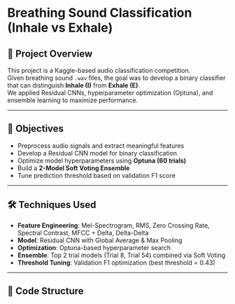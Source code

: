 # Breathing Sound Classification (Inhale vs Exhale)

## 📌 Project Overview
This project is a Kaggle-based audio classification competition.  
Given breathing sound `.wav` files, the goal was to develop a binary classifier that can distinguish **Inhale (I)** from **Exhale (E)**.  
We applied Residual CNNs, hyperparameter optimization (Optuna), and ensemble learning to maximize performance.  

---

## 🎯 Objectives
- Preprocess audio signals and extract meaningful features  
- Develop a Residual CNN model for binary classification  
- Optimize model hyperparameters using **Optuna (60 trials)**  
- Build a **2-Model Soft Voting Ensemble**  
- Tune prediction threshold based on validation F1 score  

---

## 🛠️ Techniques Used
- **Feature Engineering**: Mel-Spectrogram, RMS, Zero Crossing Rate, Spectral Contrast, MFCC + Delta, Delta-Delta  
- **Model**: Residual CNN with Global Average & Max Pooling  
- **Optimization**: Optuna-based hyperparameter search  
- **Ensemble**: Top 2 trial models (Trial 8, Trial 54) combined via Soft Voting  
- **Threshold Tuning**: Validation F1 optimization (best threshold = 0.43)  

---

## 📂 Code Structure

